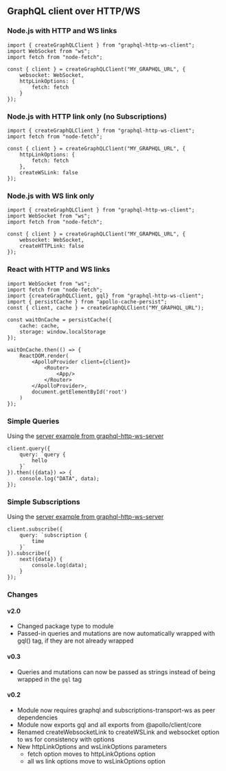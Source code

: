 ## GraphQL client over HTTP/WS

### Node.js with HTTP and WS links

	import { createGraphQLClient } from "graphql-http-ws-client";
	import WebSocket from "ws";
	import fetch from "node-fetch";
	
	const { client } = createGraphQLClient("MY_GRAPHQL_URL", {
		websocket: WebSocket,
		httpLinkOptions: {
            fetch: fetch
        }
	});

### Node.js with HTTP link only (no Subscriptions)

	import { createGraphQLClient } from "graphql-http-ws-client";
	import fetch from "node-fetch";
	
	const { client } = createGraphQLClient("MY_GRAPHQL_URL", {
		httpLinkOptions: {
		    fetch: fetch
		},
		createWSLink: false
	});

### Node.js with WS link only

	import { createGraphQLClient } from "graphql-http-ws-client";
	import WebSocket from "ws";
	import fetch from "node-fetch";
	
	const { client } = createGraphQLClient("MY_GRAPHQL_URL", {
		websocket: WebSocket,
		createHTTPLink: false
	});
	
### React with HTTP and WS links

	import WebSocket from "ws";
	import fetch from "node-fetch";
	import {createGraphQLClient, gql} from "graphql-http-ws-client";
	import { persistCache } from "apollo-cache-persist";
	const { client, cache } = createGraphQLClient("MY_GRAPHQL_URL");
	
	const waitOnCache = persistCache({
		cache: cache,
		storage: window.localStorage
	});
	
	waitOnCache.then(() => {
		ReactDOM.render(
			<ApolloProvider client={client}>
				<Router>
					<App/>
				</Router>
			</ApolloProvider>,
			document.getElementById('root')
		)
	});

### Simple Queries

Using the [server example from graphql-http-ws-server](https://github.com/johnvmt/graphql-http-ws-server#readme)

    client.query({
        query: `query {
            hello
        }`
    }).then(({data}) => {
        console.log("DATA", data);
    });

### Simple Subscriptions

Using the [server example from graphql-http-ws-server](https://github.com/johnvmt/graphql-http-ws-server#readme)

    client.subscribe({
        query: `subscription {
            time
        }`
    }).subscribe({
        next({data}) {
            console.log(data);
        }
    });
    
### Changes

#### v2.0

- Changed package type to module
- Passed-in queries and mutations are now automatically wrapped with gql() tag, if they are not already wrapped

#### v0.3

- Queries and mutations can now be passed as strings instead of being wrapped in the `gql` tag

#### v0.2
- Module now requires graphql and subscriptions-transport-ws as peer dependencies
- Module now exports gql and all exports from @apollo/client/core
- Renamed createWebsocketLink to createWSLink and websocket option to ws for consistency with options
- New httpLinkOptions and wsLinkOptions parameters
    - fetch option moves to httpLinkOptions option
    - all ws link options move to wsLinkOptions option